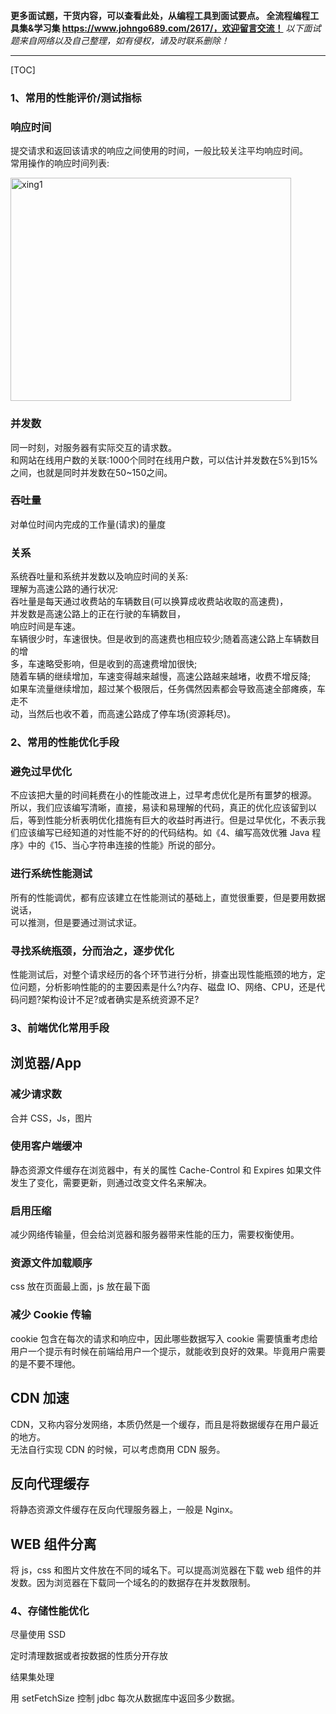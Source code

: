 <b>更多面试题，干货内容，可以查看此处，从编程工具到面试要点。
全流程编程工具集&学习集 https://www.johngo689.com/2617/，欢迎留言交流！</b> 
<i>以下面试题来自网络以及自己整理，如有侵权，请及时联系删除！</i> 
 *** 
[TOC]

### 1、常用的性能评价/测试指标
<h3>响应时间</h3><p>提交请求和返回该请求的响应之间使用的时间，一般比较关注平均响应时间。<br />常用操作的响应时间列表:</p><p><img class="" src="https://www.johngo689.com/wp-content/uploads/member/avatars/xing1.jpg" alt="xing1" width="449" height="357" /></p><h3>并发数</h3><p>同一时刻，对服务器有实际交互的请求数。<br />和网站在线用户数的关联:1000个同时在线用户数，可以估计并发数在5%到15%之间，也就是同时并发数在50~150之间。</p><h3>吞吐量</h3><p>对单位时间内完成的工作量(请求)的量度</p><h3>关系</h3><p>系统吞吐量和系统并发数以及响应时间的关系:<br />理解为高速公路的通行状况:<br />吞吐量是每天通过收费站的车辆数目(可以换算成收费站收取的高速费)，<br />并发数是高速公路上的正在行驶的车辆数目，<br />响应时间是车速。<br />车辆很少时，车速很快。但是收到的高速费也相应较少;随着高速公路上车辆数目的增<br />多，车速略受影响，但是收到的高速费增加很快;<br />随着车辆的继续增加，车速变得越来越慢，高速公路越来越堵，收费不增反降;<br />如果车流量继续增加，超过某个极限后，任务偶然因素都会导致高速全部瘫痪，车走不<br />动，当然后也收不着，而高速公路成了停车场(资源耗尽)。</p>



### 2、常用的性能优化手段
<h3>避免过早优化</h3><p>不应该把大量的时间耗费在小的性能改进上，过早考虑优化是所有噩梦的根源。<br />所以，我们应该编写清晰，直接，易读和易理解的代码，真正的优化应该留到以后，等到性能分析表明优化措施有巨大的收益时再进行。但是过早优化，不表示我们应该编写已经知道的对性能不好的的代码结构。如《4、编写高效优雅 Java 程序》中的《15、当心字符串连接的性能》所说的部分。</p><h3>进行系统性能测试</h3><p>所有的性能调优，都有应该建立在性能测试的基础上，直觉很重要，但是要用数据说话，<br />可以推测，但是要通过测试求证。</p><h3>寻找系统瓶颈，分而治之，逐步优化</h3><p>性能测试后，对整个请求经历的各个环节进行分析，排查出现性能瓶颈的地方，定位问题，分析影响性能的的主要因素是什么?内存、磁盘 IO、网络、CPU，还是代码问题?架构设计不足?或者确实是系统资源不足?</p>



### 3、前端优化常用手段
<h2>浏览器/App</h2><h3>减少请求数</h3><p>合并 CSS，Js，图片</p><h3>使用客户端缓冲</h3><p>静态资源文件缓存在浏览器中，有关的属性 Cache-Control 和 Expires 如果文件发生了变化，需要更新，则通过改变文件名来解决。</p><h3>启用压缩</h3><p>减少网络传输量，但会给浏览器和服务器带来性能的压力，需要权衡使用。</p><h3>资源文件加载顺序</h3><p>css 放在页面最上面，js 放在最下面</p><h3>减少 Cookie 传输</h3><p>cookie 包含在每次的请求和响应中，因此哪些数据写入 cookie 需要慎重考虑给用户一个提示有时候在前端给用户一个提示，就能收到良好的效果。毕竟用户需要的是不要不理他。</p><h2>CDN 加速</h2><p>CDN，又称内容分发网络，本质仍然是一个缓存，而且是将数据缓存在用户最近的地方。<br />无法自行实现 CDN 的时候，可以考虑商用 CDN 服务。</p><h2>反向代理缓存</h2><p>将静态资源文件缓存在反向代理服务器上，一般是 Nginx。</p><h2>WEB 组件分离</h2><p>将 js，css 和图片文件放在不同的域名下。可以提高浏览器在下载 web 组件的并发数。因为浏览器在下载同一个域名的的数据存在并发数限制。</p>



### 4、存储性能优化
<p>尽量使用 SSD</p><p>定时清理数据或者按数据的性质分开存放</p><p>结果集处理</p><p>用 setFetchSize 控制 jdbc 每次从数据库中返回多少数据。</p>


